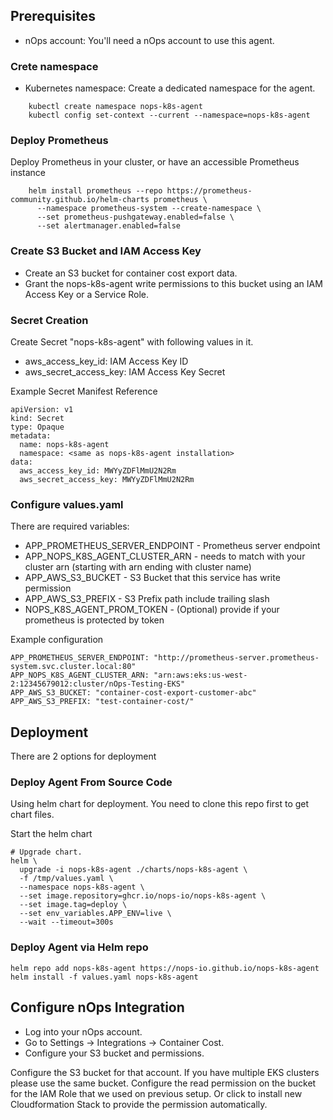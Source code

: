 
## Prerequisites

* nOps account: You'll need a nOps account to use this agent.

### Crete namespace

* Kubernetes namespace: Create a dedicated namespace for the agent.


```
    kubectl create namespace nops-k8s-agent
    kubectl config set-context --current --namespace=nops-k8s-agent
```


### Deploy Prometheus

Deploy Prometheus in your cluster, or have an accessible Prometheus instance

```
    helm install prometheus --repo https://prometheus-community.github.io/helm-charts prometheus \
      --namespace prometheus-system --create-namespace \
      --set prometheus-pushgateway.enabled=false \
      --set alertmanager.enabled=false
```


### Create S3 Bucket and IAM Access Key

* Create an S3 bucket for container cost export data.
* Grant the nops-k8s-agent write permissions to this bucket using an IAM Access Key or a Service Role.

### Secret Creation

Create Secret "nops-k8s-agent" with following values in it.
* aws_access_key_id: IAM Access Key ID
* aws_secret_access_key: IAM Access Key Secret


Example Secret Manifest Reference
```
apiVersion: v1
kind: Secret
type: Opaque
metadata:
  name: nops-k8s-agent
  namespace: <same as nops-k8s-agent installation>
data:
  aws_access_key_id: MWYyZDFlMmU2N2Rm 
  aws_secret_access_key: MWYyZDFlMmU2N2Rm
```

### Configure values.yaml

There are required variables:

- APP_PROMETHEUS_SERVER_ENDPOINT - Prometheus server endpoint
- APP_NOPS_K8S_AGENT_CLUSTER_ARN - needs to match with your cluster arn (starting with arn ending with cluster name)
- APP_AWS_S3_BUCKET - S3 Bucket that this service has write permission
- APP_AWS_S3_PREFIX - S3 Prefix path include trailing slash
- NOPS_K8S_AGENT_PROM_TOKEN - (Optional) provide if your prometheus is protected by token


Example configuration
```
APP_PROMETHEUS_SERVER_ENDPOINT: "http://prometheus-server.prometheus-system.svc.cluster.local:80"
APP_NOPS_K8S_AGENT_CLUSTER_ARN: "arn:aws:eks:us-west-2:12345679012:cluster/nOps-Testing-EKS"
APP_AWS_S3_BUCKET: "container-cost-export-customer-abc"
APP_AWS_S3_PREFIX: "test-container-cost/"
```


## Deployment

There are 2 options for deployment

### Deploy Agent From Source Code

Using helm chart for deployment. You need to clone this repo first to get chart files.

Start the helm chart

    # Upgrade chart.
    helm \
      upgrade -i nops-k8s-agent ./charts/nops-k8s-agent \
      -f /tmp/values.yaml \
      --namespace nops-k8s-agent \
      --set image.repository=ghcr.io/nops-io/nops-k8s-agent \
      --set image.tag=deploy \
      --set env_variables.APP_ENV=live \
      --wait --timeout=300s



### Deploy Agent via Helm repo

    helm repo add nops-k8s-agent https://nops-io.github.io/nops-k8s-agent
    helm install -f values.yaml nops-k8s-agent


## Configure nOps Integration


* Log into your nOps account.
* Go to Settings -> Integrations -> Container Cost.
* Configure your S3 bucket and permissions.

Configure the S3 bucket for that account. If you have multiple EKS clusters please use the same bucket.
Configure the read permission on the bucket for the IAM Role that we used on previous setup. Or click to install new Cloudformation Stack to provide the permission automatically.

